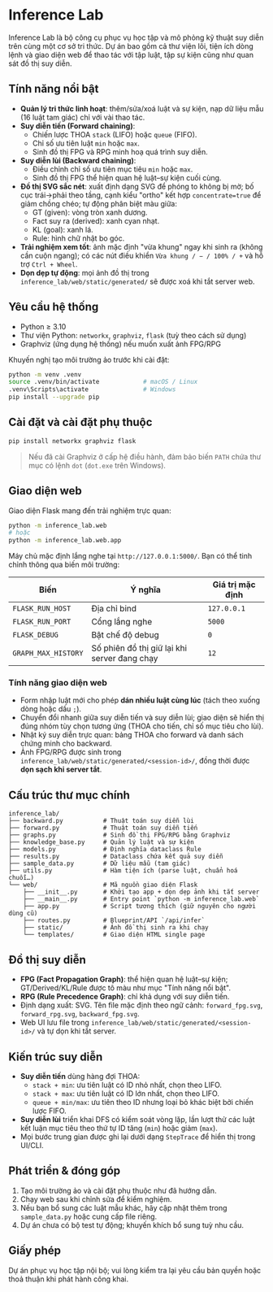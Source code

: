# Inference Lab

Inference Lab là bộ công cụ phục vụ học tập và mô phỏng kỹ thuật suy diễn trên cùng một cơ sở tri thức. Dự án bao gồm cả thư viện lõi, tiện ích dòng lệnh và giao diện web để thao tác với tập luật, tập sự kiện cũng như quan sát đồ thị suy diễn.

## Tính năng nổi bật

- **Quản lý tri thức linh hoạt**: thêm/sửa/xoá luật và sự kiện, nạp dữ liệu mẫu (16 luật tam giác) chỉ với vài thao tác.
- **Suy diễn tiến (Forward chaining)**:
  - Chiến lược THOA `stack` (LIFO) hoặc `queue` (FIFO).
  - Chỉ số ưu tiên luật `min` hoặc `max`.
  - Sinh đồ thị FPG và RPG minh hoạ quá trình suy diễn.
- **Suy diễn lùi (Backward chaining)**:
  - Điều chỉnh chỉ số ưu tiên mục tiêu `min` hoặc `max`.
  - Sinh đồ thị FPG thể hiện quan hệ luật–sự kiện cuối cùng.
- **Đồ thị SVG sắc nét**: xuất định dạng SVG để phóng to không bị mờ; bố cục trái→phải theo tầng, cạnh kiểu "ortho" kết hợp `concentrate=true` để giảm chồng chéo; tự động phân biệt màu giữa:
  - GT (given): vòng tròn xanh dương.
  - Fact suy ra (derived): xanh cyan nhạt.
  - KL (goal): xanh lá.
  - Rule: hình chữ nhật bo góc.
- **Trải nghiệm xem tốt**: ảnh mặc định "vừa khung" ngay khi sinh ra (không cần cuộn ngang); có các nút điều khiển `Vừa khung / − / 100% / +` và hỗ trợ `Ctrl + Wheel`.
- **Dọn dẹp tự động**: mọi ảnh đồ thị trong `inference_lab/web/static/generated/` sẽ được xoá khi tắt server web.

## Yêu cầu hệ thống

- Python ≥ 3.10
- Thư viện Python: `networkx`, `graphviz`, `flask` (tuỳ theo cách sử dụng)
- Graphviz (ứng dụng hệ thống) nếu muốn xuất ảnh FPG/RPG

Khuyến nghị tạo môi trường ảo trước khi cài đặt:

```bash
python -m venv .venv
source .venv/bin/activate            # macOS / Linux
.venv\Scripts\activate               # Windows
pip install --upgrade pip
```

## Cài đặt và cài đặt phụ thuộc

```bash
pip install networkx graphviz flask
```

> Nếu đã cài Graphviz ở cấp hệ điều hành, đảm bảo biến `PATH` chứa thư mục có lệnh `dot` (`dot.exe` trên Windows).

<!-- CLI has been removed; project is web-only. -->

## Giao diện web

Giao diện Flask mang đến trải nghiệm trực quan:

```bash
python -m inference_lab.web
# hoặc
python -m inference_lab.web.app
```

Máy chủ mặc định lắng nghe tại `http://127.0.0.1:5000/`. Bạn có thể tinh chỉnh thông qua biến môi trường:

| Biến                | Ý nghĩa                                      | Giá trị mặc định |
| ------------------- | -------------------------------------------- | ---------------- |
| `FLASK_RUN_HOST`    | Địa chỉ bind                                 | `127.0.0.1`      |
| `FLASK_RUN_PORT`    | Cổng lắng nghe                               | `5000`           |
| `FLASK_DEBUG`       | Bật chế độ debug                             | `0`              |
| `GRAPH_MAX_HISTORY` | Số phiên đồ thị giữ lại khi server đang chạy | `12`             |

### Tính năng giao diện web

- Form nhập luật mới cho phép **dán nhiều luật cùng lúc** (tách theo xuống dòng hoặc dấu `;`).
- Chuyển đổi nhanh giữa suy diễn tiến và suy diễn lùi; giao diện sẽ hiển thị đúng nhóm tùy chọn tương ứng (THOA cho tiến, chỉ số mục tiêu cho lùi).
- Nhật ký suy diễn trực quan: bảng THOA cho forward và danh sách chứng minh cho backward.
- Ảnh FPG/RPG được sinh trong `inference_lab/web/static/generated/<session-id>/`, đồng thời được **dọn sạch khi server tắt**.

## Cấu trúc thư mục chính

```
inference_lab/
├── backward.py           # Thuật toán suy diễn lùi
├── forward.py            # Thuật toán suy diễn tiến
├── graphs.py             # Sinh đồ thị FPG/RPG bằng Graphviz
├── knowledge_base.py     # Quản lý luật và sự kiện
├── models.py             # Định nghĩa dataclass Rule
├── results.py            # Dataclass chứa kết quả suy diễn
├── sample_data.py        # Dữ liệu mẫu (tam giác)
├── utils.py              # Hàm tiện ích (parse luật, chuẩn hoá chuỗi…)
└── web/                  # Mã nguồn giao diện Flask
    ├── __init__.py       # Khởi tạo app + dọn dẹp ảnh khi tắt server
    ├── __main__.py       # Entry point `python -m inference_lab.web`
    ├── app.py            # Script tương thích (giữ nguyên cho người dùng cũ)
    ├── routes.py         # Blueprint/API `/api/infer`
    ├── static/           # Ảnh đồ thị sinh ra khi chạy
    └── templates/        # Giao diện HTML single page
```

## Đồ thị suy diễn

- **FPG (Fact Propagation Graph)**: thể hiện quan hệ luật–sự kiện; GT/Derived/KL/Rule được tô màu như mục "Tính năng nổi bật".
- **RPG (Rule Precedence Graph)**: chỉ khả dụng với suy diễn tiến.
- Định dạng xuất: SVG. Tên file mặc định theo ngữ cảnh: `forward_fpg.svg`, `forward_rpg.svg`, `backward_fpg.svg`.
- Web UI lưu file trong `inference_lab/web/static/generated/<session-id>/` và tự dọn khi tắt server.

## Kiến trúc suy diễn

- **Suy diễn tiến** dùng hàng đợi THOA:
  - `stack + min`: ưu tiên luật có ID nhỏ nhất, chọn theo LIFO.
  - `stack + max`: ưu tiên luật có ID lớn nhất, chọn theo LIFO.
  - `queue + min/max`: ưu tiên theo ID nhưng loại bỏ khác biệt bởi chiến lược FIFO.
- **Suy diễn lùi** triển khai DFS có kiểm soát vòng lặp, lần lượt thử các luật kết luận mục tiêu theo thứ tự ID tăng (`min`) hoặc giảm (`max`).
- Mọi bước trung gian được ghi lại dưới dạng `StepTrace` để hiển thị trong UI/CLI.

## Phát triển & đóng góp

1. Tạo môi trường ảo và cài đặt phụ thuộc như đã hướng dẫn.
2. Chạy web sau khi chỉnh sửa để kiểm nghiệm.
3. Nếu bạn bổ sung các luật mẫu khác, hãy cập nhật thêm trong `sample_data.py` hoặc cung cấp file riêng.
4. Dự án chưa có bộ test tự động; khuyến khích bổ sung tuỳ nhu cầu.

## Giấy phép

Dự án phục vụ học tập nội bộ; vui lòng kiểm tra lại yêu cầu bản quyền hoặc thoả thuận khi phát hành công khai.
